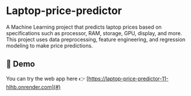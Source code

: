 # Laptop-price-predictor
A Machine Learning project that predicts laptop prices based on specifications such as processor, RAM, storage, GPU, display, and more. This project uses data preprocessing, feature engineering, and regression modeling to make price predictions.

## 🚀 Demo

You can try the web app here 👉 [https://laptop-price-predictor-11-hlhb.onrender.com](#) 
